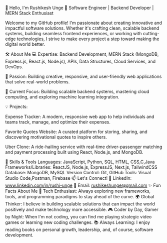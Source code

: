 👋 Hello, I'm Rushikesh Unge
🚀 Software Engineer | Backend Developer | MERN Stack Enthusiast

Welcome to my GitHub profile! I'm passionate about creating innovative and impactful software solutions. Whether it's crafting clean, scalable backend systems, building seamless frontend experiences, or working with cutting-edge technologies, I strive to make every project a step toward making the digital world better.

🛠 About Me
💻 Expertise: Backend Development, MERN Stack (MongoDB, Express.js, React.js, Node.js), APIs, Data Structures, Cloud Services, and DevOps.

🌟 Passion: Building creative, responsive, and user-friendly web applications that solve real-world problems.

🔧 Current Focus: Building scalable backend systems, mastering cloud computing, and exploring machine learning integration.

💡 Projects:

Expense Tracker: A modern, responsive web app to help individuals and teams track, manage, and optimize their expenses.

Favorite Quotes Website: A curated platform for storing, sharing, and discovering motivational quotes to inspire others.

Uber Clone: A ride-hailing service with real-time driver-passenger matching and payment processing built using React, Node.js, and MongoDB.

🔧 Skills & Tools
Languages: JavaScript, Python, SQL, HTML, CSS,C,Java
Frameworks/Libraries: ReactJS, Node.js, ExpressJS, Next.js, TailwindCSS
Database: MongoDB, MySQL
Version Control: Git, GitHub
Tools: Visual Studio Code,Postman, Firebase
📫 Let's Connect!
💼 LinkedIn: www.linkedin.com/in/rushi-unge
📩 Email: rushikeshunge@gmail.com
✨ Fun Facts About Me
🚀 Tech Enthusiast: Always exploring new frameworks, tools, and programming paradigms to stay ahead of the curve.
🌍 Global Thinker: I believe in building scalable solutions that can impact the world positively and make technology more accessible.
🎮 Coder by Day, Gamer by Night: When I'm not coding, you can find me playing strategic video games or learning new coding challenges.
📚 Always Learning: I enjoy reading books on personal growth, leadership, and, of course, software development.
